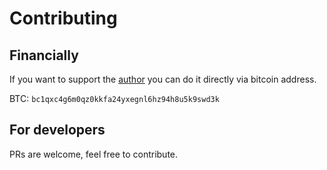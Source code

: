 # Contributing

## Financially

If you want to support the [author](https://github.com/timoniq) you can do it directly via bitcoin address.

BTC: `bc1qxc4g6m0qz0kkfa24yxegnl6hz94h8u5k9swd3k`

## For developers

PRs are welcome, feel free to contribute.
